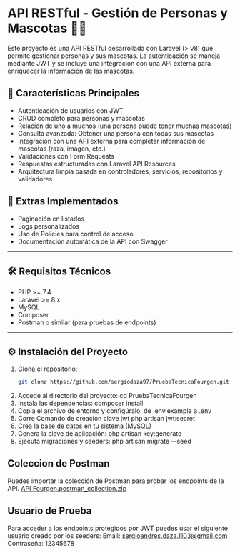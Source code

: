 # API RESTful - Gestión de Personas y Mascotas 🐶👤

Este proyecto es una API RESTful desarrollada con Laravel (> v8) que permite gestionar personas y sus mascotas. La autenticación se maneja mediante JWT y se incluye una integración con una API externa para enriquecer la información de las mascotas.

## 🚀 Características Principales

- Autenticación de usuarios con JWT
- CRUD completo para personas y mascotas
- Relación de uno a muchos (una persona puede tener muchas mascotas)
- Consulta avanzada: Obtener una persona con todas sus mascotas
- Integración con una API externa para completar información de mascotas (raza, imagen, etc.)
- Validaciones con Form Requests
- Respuestas estructuradas con Laravel API Resources
- Arquitectura limpia basada en controladores, servicios, repositorios y validadores

## 🧪 Extras Implementados

- Paginación en listados
- Logs personalizados
- Uso de Policies para control de acceso
- Documentación automática de la API con Swagger

---

## 🛠️ Requisitos Técnicos

- PHP >= 7.4
- Laravel >= 8.x
- MySQL
- Composer
- Postman o similar (para pruebas de endpoints)

---

## ⚙️ Instalación del Proyecto

1. Clona el repositorio:
   ```bash
   git clone https://github.com/sergiodaza97/PruebaTecnicaFourgen.git
2. Accede al directorio del proyecto:
   cd PruebaTecnicaFourgen
3. Instala las dependencias:
   composer install
4. Copia el archivo de entorno y configúralo:
   de .env.example a .env
5. Corre Comando de creacion clave jwt
   php artisan jwt:secret
6. Crea la base de datos en tu sistema (MySQL)
7. Genera la clave de aplicación:
   php artisan key:generate
8. Ejecuta migraciones y seeders:
   php artisan migrate --seed

## Coleccion de Postman

Puedes importar la colección de Postman para probar los endpoints de la API.
[API Fourgen.postman_collection.zip](https://github.com/user-attachments/files/19824249/API.Fourgen.postman_collection.zip)

## Usuario de Prueba

Para acceder a los endpoints protegidos por JWT puedes usar el siguiente usuario creado por los seeders:
    Email: sergioandres.daza.1103@gmail.com
    Contraseña: 12345678
